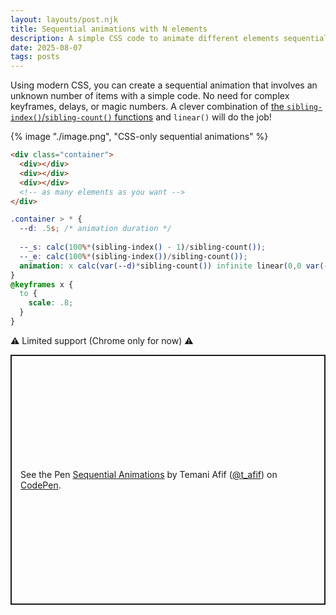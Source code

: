 ```yaml
---
layout: layouts/post.njk
title: Sequential animations with N elements
description: A simple CSS code to animate different elements sequentially
date: 2025-08-07
tags: posts
---
```


Using modern CSS, you can create a sequential animation that involves an unknown number of items with a simple code. No need for complex keyframes, delays, or magic numbers. A clever combination of [the `sibling-index()`/`sibling-count()` functions](/element-index/) and `linear()` will do the job!


{% image "./image.png", "CSS-only sequential animations" %}

```html
<div class="container">
  <div></div>
  <div></div>
  <div></div>
  <!-- as many elements as you want -->
</div>
```

```css
.container > * {
  --d: .5s; /* animation duration */
  
  --_s: calc(100%*(sibling-index() - 1)/sibling-count());
  --_e: calc(100%*(sibling-index())/sibling-count());
  animation: x calc(var(--d)*sibling-count()) infinite linear(0,0 var(--_s),1,0 var(--_e),0);
}
@keyframes x {
  to {
    scale: .8;
  }
}
```

⚠️ Limited support (Chrome only for now) ⚠️

<p class="codepen" data-height="400" data-default-tab="result" data-slug-hash="dPYRzKq" data-pen-title="Sequential Animations" data-preview="true" data-user="t_afif" style="height: 400px; box-sizing: border-box; display: flex; align-items: center; justify-content: center; border: 2px solid; margin: 1em 0; padding: 1em;">
  <span>See the Pen <a href="https://codepen.io/t_afif/pen/dPYRzKq">
  Sequential Animations</a> by Temani Afif (<a href="https://codepen.io/t_afif">@t_afif</a>)
  on <a href="https://codepen.io">CodePen</a>.</span>
</p>
<script async src="https://public.codepenassets.com/embed/index.js"></script>
